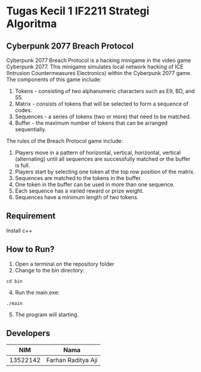 # Tugas Kecil 1 IF2211 Strategi Algoritma
##  Cyberpunk 2077 Breach Protocol
Cyberpunk 2077 Breach Protocol is a hacking minigame in the video game Cyberpunk 2077. This minigame simulates local network hacking of ICE (Intrusion Countermeasures Electronics) within the Cyberpunk 2077 game. The components of this game include:

1. Tokens - consisting of two alphanumeric characters such as E9, BD, and 55.
2. Matrix - consists of tokens that will be selected to form a sequence of codes.
3. Sequences - a series of tokens (two or more) that need to be matched.
4. Buffer - the maximum number of tokens that can be arranged sequentially.

The rules of the Breach Protocol game include:

1. Players move in a pattern of horizontal, vertical, horizontal, vertical (alternating) until all sequences are successfully matched or the buffer is full.
2. Players start by selecting one token at the top row position of the matrix.
3. Sequences are matched to the tokens in the buffer.
4. One token in the buffer can be used in more than one sequence.
5. Each sequence has a varied reward or prize weight.
6. Sequences have a minimum length of two tokens.

## Requirement
Install c++

## How to Run?

1. Open a terminal on the repository folder
2. Change to the bin directory:
```
cd bin
``` 
4. Run the main.exe:
```
./main
```
5. The program will starting.

## Developers

|   NIM    |          Nama          |
| :------: | :--------------------: |
| 13522142 | Farhan Raditya Aji |
